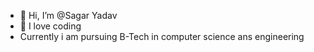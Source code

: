 - 👋 Hi, I’m @Sagar Yadav
- 👀 I love coding
- Currently i am pursuing B-Tech in computer science ans engineering

<!---
sagar2340/sagar2340 is a ✨ special ✨ repository because its `README.md` (this file) appears on your GitHub profile.
You can click the Preview link to take a look at your changes.
--->
